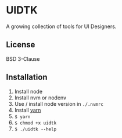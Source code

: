 # UIDTK

A growing collection of tools for UI Designers.

## License

BSD 3-Clause

## Installation

1. Install node
2. Install nvm or nodenv
3. Use / install node version in `./.nvmrc`
4. Install [yarn](https://yarnpkg.com)
5. `$ yarn`
6. `$ chmod +x uidtk`
7. `$ ./uidtk --help`
